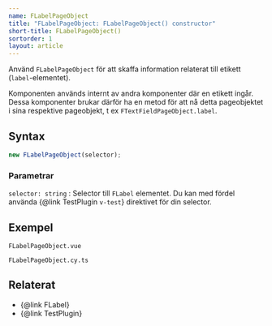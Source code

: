 ```yaml
---
name: FLabelPageObject
title: "FLabelPageObject: FLabelPageObject() constructor"
short-title: FLabelPageObject()
sortorder: 1
layout: article
---
```


Använd `FLabelPageObject` för att skaffa information relaterat till etikett (`label`-elementet).

Komponenten används internt av andra komponenter där en etikett ingår.
Dessa komponenter brukar därför ha en metod för att nå detta pageobjektet i sina respektive pageobjekt,
t ex `FTextFieldPageObject.label`.

## Syntax

```ts nolint nocompile
new FLabelPageObject(selector);
```

### Parametrar

`selector: string`
: Selector till `FLabel` elementet. Du kan med fördel använda {@link TestPlugin `v-test`} direktivet för din selector.

## Exempel

```import static
FLabelPageObject.vue
```

```import
FLabelPageObject.cy.ts
```

## Relaterat

- {@link FLabel}
- {@link TestPlugin}
